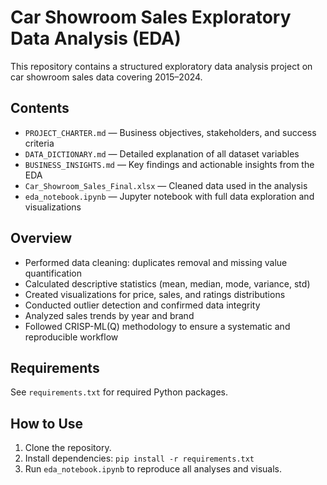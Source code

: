 # Car Showroom Sales Exploratory Data Analysis (EDA)

This repository contains a structured exploratory data analysis project on car showroom sales data covering 2015–2024.

## Contents

- `PROJECT_CHARTER.md` — Business objectives, stakeholders, and success criteria
- `DATA_DICTIONARY.md` — Detailed explanation of all dataset variables
- `BUSINESS_INSIGHTS.md` — Key findings and actionable insights from the EDA
- `Car_Showroom_Sales_Final.xlsx` — Cleaned data used in the analysis
- `eda_notebook.ipynb` — Jupyter notebook with full data exploration and visualizations

## Overview

- Performed data cleaning: duplicates removal and missing value quantification
- Calculated descriptive statistics (mean, median, mode, variance, std)
- Created visualizations for price, sales, and ratings distributions
- Conducted outlier detection and confirmed data integrity
- Analyzed sales trends by year and brand
- Followed CRISP-ML(Q) methodology to ensure a systematic and reproducible workflow

## Requirements

See `requirements.txt` for required Python packages.

## How to Use

1. Clone the repository.  
2. Install dependencies: `pip install -r requirements.txt`  
3. Run `eda_notebook.ipynb` to reproduce all analyses and visuals.
